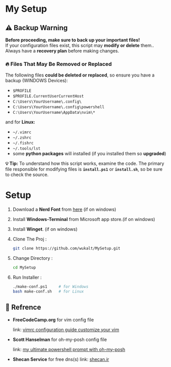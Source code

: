# My Setup

## ⚠ Backup Warning

**Before proceeding, make sure to back up your important files!**  
If your configuration files exist, this script may **modify or delete** them..  
Always have a **recovery plan** before making changes.

### 🔥 Files That May Be Removed or Replaced 
The following files **could be deleted or replaced**, so ensure you have a backup (WINDOWS Devices):
- `$PROFILE`
- `$PROFILE.CurrentUserCurrentHost`
- `C:\Users\YourUsername\.config\`
- `C:\Users\YourUsername\.config\powershell`
- `C:\Users\YourUsername\AppData\nvim\*`

and for **Linux:**
- `~/.vimrc`
- `~/.zshrc`
- `~/.fishrc`
- `~/.tools/lst`
- some **python packages** will installed (if you installed them so **upgraded**)


**💡 Tip:** To understand how this script works, examine the code. The primary file responsible for modifying files is **`install.ps1`** or **`install.sh`**, so be sure to check the source.

# Setup

1. Download a **Nerd Font** from [here](https://www.nerdfonts.com/font-downloads) (if on windows)

2. Install **Windows-Terminal** from Microsoft app store.(if on windows)

3. Install **Winget**. (if on windows)

4. Clone The Proj : 
    ```bash
    git clone https://github.com/wukalt/MySetup.git
    ```
5. Change Directory : 
    ```bash
    cd MySetup
    ```

6. Run Installer : 
    ```bash
    ./make-conf.ps1     # for Windows
    bash make-conf.sh   # for Linux 
    ```


## 🔗 Refrence

- **FreeCodeCamp.org** for  vim config file 
    
    link: [vimrc configuration guide customize your vim](https://www.freecodecamp.org/news/vimrc-configuration-guide-customize-your-vim-editor)


- **Scott Hanselman** for oh-my-posh config file 

    link: [my ultimate powershell prompt with oh-my-posh](https://www.hanselman.com/blog/my-ultimate-powershell-prompt-with-oh-my-posh-and-the-windows-terminal)

- **Shecan Service** for free dns(s)
    link: [shecan.ir](https://shecan.ir)
